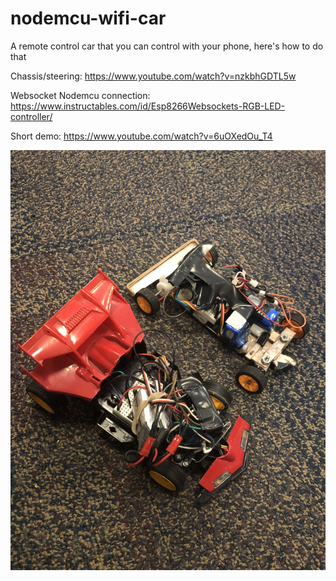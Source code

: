 # nodemcu-wifi-car
A remote control car that you can control with your phone, here's how to do that

Chassis/steering: https://www.youtube.com/watch?v=nzkbhGDTL5w

Websocket Nodemcu connection: https://www.instructables.com/id/Esp8266Websockets-RGB-LED-controller/

Short demo: https://www.youtube.com/watch?v=6uOXedOu_T4

![car-pics](https://raw.githubusercontent.com/JomoPipi/nodemcu-wifi-car/master/IMG_1726.jpg)
